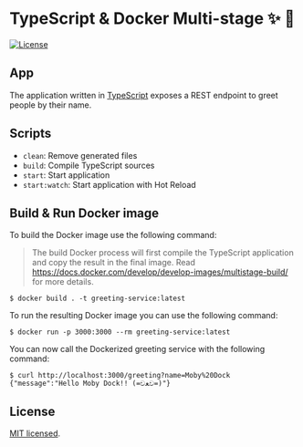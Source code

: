 # TypeScript & Docker Multi-stage ✨ 🐳

[![License](https://img.shields.io/badge/license-MIT-blue.svg)](./LICENSE.md)

## App

The application written in [TypeScript](https://www.typescriptlang.org/) exposes a REST endpoint to greet people by their name.

## Scripts

- `clean`: Remove generated files
- `build`: Compile TypeScript sources
- `start`: Start application
- `start:watch`: Start application with Hot Reload

## Build & Run Docker image

To build the Docker image use the following command:

> The build Docker process will first compile the TypeScript application and copy the result in the final image. Read https://docs.docker.com/develop/develop-images/multistage-build/ for more details.

```shell
$ docker build . -t greeting-service:latest
```

To run the resulting Docker image you can use the following command:

```shell
$ docker run -p 3000:3000 --rm greeting-service:latest
```

You can now call the Dockerized greeting service with the following command:

```shell
$ curl http://localhost:3000/greeting?name=Moby%20Dock
{"message":"Hello Moby Dock!! (=චﻌච=)"}
```

## License

[MIT licensed](./LICENSE.md).
